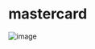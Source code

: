 # mastercard

![image](https://user-images.githubusercontent.com/76609302/184307052-cafb1c67-6fc6-45e8-b56d-0f2d9a51d284.png)

